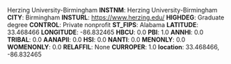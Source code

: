 
Herzing University-Birmingham
**INSTNM**: Herzing University-Birmingham
**CITY**: Birmingham
**INSTURL**: https://www.herzing.edu/
**HIGHDEG**: Graduate degree
**CONTROL**: Private nonprofit
**ST_FIPS**: Alabama
**LATITUDE**: 33.468466
**LONGITUDE**: -86.832465
**HBCU**: 0.0
**PBI**: 1.0
**ANNHI**: 0.0
**TRIBAL**: 0.0
**AANAPII**: 0.0
**HSI**: 0.0
**NANTI**: 0.0
**MENONLY**: 0.0
**WOMENONLY**: 0.0
**RELAFFIL**: None
**CURROPER**: 1.0
**location**: 33.468466, -86.832465